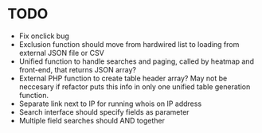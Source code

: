 # TODO

- Fix onclick bug
- Exclusion function should move from hardwired list to loading from external JSON file or CSV
- Unified function to handle searches and paging, called by heatmap and front-end, that returns JSON array?
- External PHP function to create table header array? May not be neccesary if refactor puts this info in only one unified table generation function.
- Separate link next to IP for running whois on IP address
- Search interface should specify fields as parameter
- Multiple field searches should AND together
